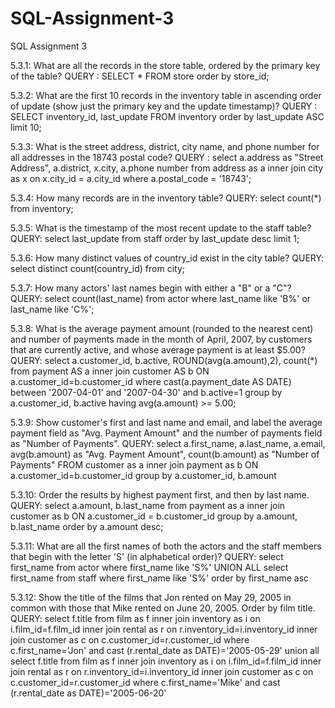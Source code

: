 # SQL-Assignment-3
SQL Assignment 3

5.3.1: What are all the records in the store table, ordered by the primary key of the table?
QUERY : SELECT * FROM store order by store_id;

5.3.2: What are the first 10 records in the inventory table in ascending order of update (show just the primary key and the update timestamp)?
QUERY : SELECT inventory_id, last_update FROM inventory order by last_update ASC limit 10;

5.3.3: What is the street address, district, city name, and phone number for all addresses in the 18743 postal code?
QUERY : select a.address as "Street Address", a.district, x.city, a.phone number
        from address as a
        inner join city as x on x.city_id = a.city_id
        where a.postal_code = '18743';

5.3.4: How many records are in the inventory table?
QUERY:	select count(*)  from inventory; 

5.3.5: What is the timestamp of the most recent update to the staff table?
QUERY:	select last_update from staff order by last_update desc limit 1;

5.3.6: How many distinct values of country_id exist in the city table?
QUERY: select distinct count(country_id) from city;

5.3.7: How many actors' last names begin with either a "B" or a "C"?
QUERY: select count(last_name) from actor where last_name like 'B%' or last_name like 'C%';

5.3.8: What is the average payment amount (rounded to the nearest cent) and number of payments made in the month of April, 2007, by customers that are currently active, and whose average payment is at least $5.00?
QUERY: select a.customer_id, b.active,
       ROUND(avg(a.amount),2), count(*)
       from payment AS a
       inner join customer AS b ON a.customer_id=b.customer_id
       where cast(a.payment_date AS DATE)
       between '2007-04-01' and '2007-04-30'
       and b.active=1
       group by a.customer_id, b.active
       having avg(a.amount) >= 5.00;

5.3.9: Show customer's first and last name and email, and label the average payment field as "Avg. Payment Amount" and the number of payments field as "Number of Payments".
QUERY:	select a.first_name, a.last_name, a.email, avg(b.amount) as "Avg. Payment Amount",
		    count(b.amount) as "Number of Payments"
		    FROM customer as a
		    inner join payment as b ON a.customer_id=b.customer_id
		    group by a.customer_id, b.amount
        
5.3.10: Order the results by highest payment first, and then by last name.
QUERY: select a.amount, b.last_name
		   from payment as a
		   inner join customer as b ON a.customer_id = b.customer_id
		   group by  a.amount, b.last_name
		   order by a.amount desc;

5.3.11: What are all the first names of both the actors and the staff members that begin with the letter 'S' (in alphabetical order)?
QUERY: select first_name from actor
       where first_name like 'S%'
       UNION ALL
       select first_name from staff
       where first_name like 'S%'
       order by first_name asc

5.3.12: Show the title of the films that Jon rented on May 29, 2005 in common with those that Mike rented on June 20, 2005. Order by film title.
QUERY: select f.title from film as f
       inner join inventory as i on i.film_id=f.film_id
       inner join rental as r on r.inventory_id=i.inventory_id
       inner join customer as c on c.customer_id=r.customer_id
       where c.first_name='Jon' and cast (r.rental_date as                       DATE)='2005-05-29'
       union all
       select f.title from film as f
       inner join inventory as i on i.film_id=f.film_id
       inner join rental as r on r.inventory_id=i.inventory_id
       inner join customer as c on c.customer_id=r.customer_id
       where c.first_name='Mike' and cast (r.rental_date as DATE)='2005-06-20'
